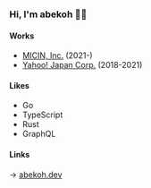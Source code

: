 ### Hi, I'm abekoh 👋😝

#### Works
- [MICIN, Inc.](https://micin.jp/en) (2021-)
- [Yahoo! Japan Corp.](https://about.yahoo.co.jp/en/info/) (2018-2021)

#### Likes

- Go
- TypeScript
- Rust
- GraphQL

#### Links

→ [abekoh.dev](https://abekoh.dev)
